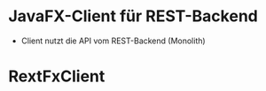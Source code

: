 # JavaFX-Client für REST-Backend

-  Client nutzt die API vom REST-Backend (Monolith)
# RextFxClient

